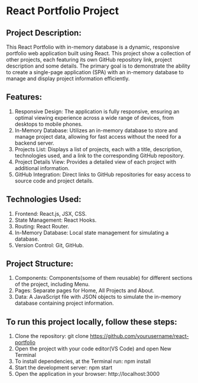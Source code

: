 # React Portfolio Project
## Project Description:
This React Portfolio with in-memory database is a dynamic, responsive portfolio web application built using React. This project show a collection of other projects, each featuring its own GitHub repository link, project description and some details. The primary goal is to demonstrate the ability to create a single-page application (SPA) with an in-memory database to manage and display project information efficiently.

## Features:
1. Responsive Design: The application is fully responsive, ensuring an optimal viewing experience across a wide range of devices, from desktops to mobile phones.
2. In-Memory Database: Utilizes an in-memory database to store and manage project data, allowing for fast access without the need for a backend server.
3. Projects List: Displays a list of projects, each with a title, description, technologies used, and a link to the corresponding GitHub repository.
4. Project Details View: Provides a detailed view of each project with additional information.
5. GitHub Integration: Direct links to GitHub repositories for easy access to source code and project details.

## Technologies Used:
1. Frontend: React.js, JSX, CSS.
2. State Management: React Hooks.
3. Routing: React Router.
4. In-Memory Database: Local state management for simulating a database.
5. Version Control: Git, GitHub.

## Project Structure:
1. Components: Components(some of them reusable) for different sections of the project, including Menu.
2. Pages: Separate pages for Home, All Projects and About.
3. Data: A JavaScript file with JSON objects to simulate the in-memory database containing project information.

## To run this project locally, follow these steps:
1. Clone the repository: git clone https://github.com/yourusername/react-portfolio
2. Open the project with your code editor(VS Code) and open New Terminal
3. To install dependencies, at the Terminal run: npm install
4. Start the development server: npm start
5. Open the application in your browser: http://localhost:3000

